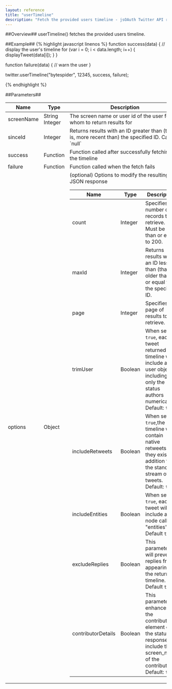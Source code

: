 ```yaml
---
layout: reference
title: "userTimeline"
description: "Fetch the provided users timeline - jsOAuth Twitter API reference"
---
```


##Overview##
userTimeline() fetches the provided users timeline.

##Example##
{% highlight javascript linenos %}
function success(data)
{
    // display the user's timeline
    for (var i = 0; i < data.length; i++)
    {
        displayTweet(data[i]);
    }
}

function failure(data)
{
    // warn the user
}

twitter.userTimeline("bytespider", 12345, success, failure);

{% endhighlight %}

##Parameters##
<table>
    <thead>
        <tr><th>Name</th><th>Type</th><th>Description</th></tr>
    </thead>
    <tbody>
        <tr><td class="name">screenName</td><td>String<br>Integer</td><td>The screen name or user id of the user for whom to return results for</td></tr>
        <tr><td class="name">sinceId</td><td>Integer</td><td>Returns results with an ID greater than (that is, more recent than) the specified ID. Can be `null`</td></tr>
        <tr><td class="name">success</td><td>Function</td><td>Function called after successfully fetching the timeline</td></tr>
        <tr><td class="name">failure</td><td>Function</td><td>Function called when the fetch fails</td></tr>
        <tr>
            <td class="name">options</td><td>Object</td>
            <td>
                (optional) Options to modify the resulting JSON response
                <table>
                    <thead>
                        <tr><th>Name</th><th>Type</th><th>Description</th></tr>
                    </thead>
                    <tbody>
                        <tr><td class="name">count</td><td>Integer</td><td>Specifies the number of records to retrieve. Must be less than or equal to 200.</td></tr>
                        <tr><td class="name">maxId</td><td>Integer</td><td>Returns results with an ID less than (that is, older than) or equal to the specified ID.</td></tr>
                        <tr><td class="name">page</td><td>Integer</td><td>Specifies the page of results to retrieve.</td></tr>
                        <tr><td class="name">trimUser</td><td>Boolean</td><td>When set to <code>true</code>, each tweet returned in a timeline will include a user object including only the status authors numerical ID. Default: <code>true</code></td></tr>
                        <tr><td class="name">includeRetweets</td><td>Boolean</td><td>When set to <code>true</code>,the timeline will contain native retweets (if they exist) in addition to the standard stream of tweets. Default: <code>true</code></td></tr>
                        <tr><td class="name">includeEntities</td><td>Boolean</td><td>When set to <code>true</code>, each tweet will include a node called "entities". Default <code>true</code></td></tr>
                        <tr><td class="name">excludeReplies</td><td>Boolean</td><td>This parameter will prevent replies from appearing in the returned timeline. Default <code>true</code></td></tr>
                        <tr><td class="name">contributorDetails</td><td>Boolean</td><td>This parameter enhances the contributors element of the status response to include the screen_name of the contributor. Default: <code>true</code></td></tr>
                    </tbody>
                </table>
            </td>
        </tr>
    </tbody>
</table>